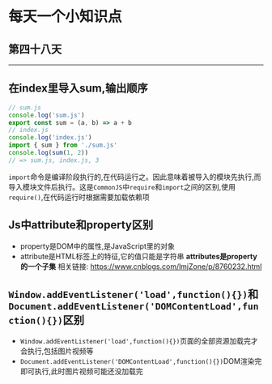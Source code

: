 # 每天一个小知识点
## 第四十八天 
---

## 在index里导入sum,输出顺序
```js
// sum.js
console.log('sum.js')
export const sum = (a, b) => a + b
// index.js
console.log('index.js')
import { sum } from './sum.js'
console.log(sum(1, 2))
// => sum.js, index.js, 3
```
`import`命令是编译阶段执行的,在代码运行之。因此意味着被导入的模块先执行,而导入模块文件后执行。这是`CommonJS`中`require`和`import`之间的区别,使用`require()`,在代码运行时根据需要加载依赖项

## Js中attribute和property区别
- property是DOM中的属性,是JavaScript里的对象
- attribute是HTML标签上的特征,它的值只能是字符串
**attributes是property的一个子集**
相关链接: https://www.cnblogs.com/lmjZone/p/8760232.html

## `Window.addEventListener('load',function(){})`和`Document.addEventListener('DOMContentLoad',function(){})`区别
- `Window.addEventListener('load',function(){})`页面的全部资源加载完才会执行,包括图片视频等
- `Document.addEventListener('DOMContentLoad',function(){})`DOM渲染完即可执行,此时图片视频可能还没加载完